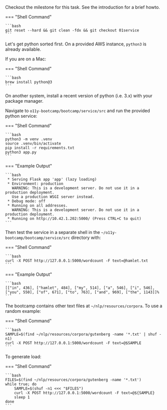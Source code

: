 Checkout the milestone for this task. See the introduction for a brief howto.

=== "Shell Command"

    ```bash
    git reset --hard && git clean -fdx && git checkout 01service
    ```

Let's get python sorted first. On a provided AWS instance, `python3` is already available.

If you are on a Mac:

=== "Shell Command"

    ```bash
    brew install python@3
    ```

On another system, install a recent version of python (i.e. 3.x) with your package manager.

Navigate to `o11y-bootcamp/bootcamp/service/src` and run the provided python service:

=== "Shell Command"

    ```bash
    python3 -m venv .venv
    source .venv/bin/activate
    pip install -r requirements.txt
    python3 app.py
    ```

=== "Example Output"

    ```bash
     * Serving Flask app 'app' (lazy loading)
     * Environment: production
       WARNING: This is a development server. Do not use it in a production deployment.
       Use a production WSGI server instead.
     * Debug mode: off
     * Running on all addresses.
       WARNING: This is a development server. Do not use it in a production deployment.
     * Running on http://10.42.1.202:5000/ (Press CTRL+C to quit)
    ```

Then test the service in a separate shell in the `~/o11y-bootcamp/bootcamp/service/src` directory with:

=== "Shell Command"

    ```bash
    curl -X POST http://127.0.0.1:5000/wordcount -F text=@hamlet.txt
    ```

=== "Example Output"

    ```bash
    [["in", 436], ["hamlet", 484], ["my", 514], ["a", 546], ["i", 546], ["you", 550], ["of", 671], ["to", 763], ["and", 969], ["the", 1143]]%
    ```

The bootcamp contains other text files at `~/nlp/resources/corpora`. To use a random example:

=== "Shell Command"

    ```bash
    SAMPLE=$(find ~/nlp/resources/corpora/gutenberg -name '*.txt' | shuf -n1)
    curl -X POST http://127.0.0.1:5000/wordcount -F text=@$SAMPLE
    ```

To generate load:

=== "Shell Command"

    ```bash
    FILES=$(find ~/nlp/resources/corpora/gutenberg -name '*.txt')
    while true; do
        SAMPLE=$(shuf -n1 <<< "$FILES")
        curl -X POST http://127.0.0.1:5000/wordcount -F text=@${SAMPLE}
        sleep 1
    done
    ```

